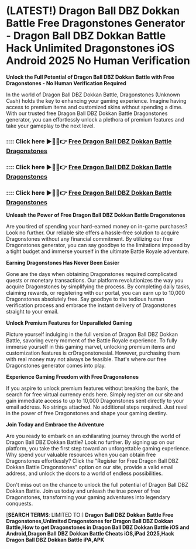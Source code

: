 # **(LATEST!) Dragon Ball DBZ Dokkan Battle Free Dragonstones Generator - Dragon Ball DBZ Dokkan Battle Hack Unlimited Dragonstones iOS Android 2025 No Human Verification**

**Unlock the Full Potential of Dragon Ball DBZ Dokkan Battle with Free Dragonstones - No Human Verification Required**

In the world of Dragon Ball DBZ Dokkan Battle, Dragonstones (Unknown Cash) holds the key to enhancing your gaming experience. Imagine having access to premium items and customized skins without spending a dime. With our trusted free Dragon Ball DBZ Dokkan Battle Dragonstones generator, you can effortlessly unlock a plethora of premium features and take your gameplay to the next level.

### :::: Click here ►🔴✅👉 <a href="https://lookerstudio.google.com/s/sPWJ90tnKKw">Free Dragon Ball DBZ Dokkan Battle Dragonstones</a>

### :::: Click here ►🔴✅👉 <a href="https://lookerstudio.google.com/s/sPWJ90tnKKw">Free Dragon Ball DBZ Dokkan Battle Dragonstones</a>

### :::: Click here ►🔴✅👉 <a href="https://lookerstudio.google.com/s/sPWJ90tnKKw">Free Dragon Ball DBZ Dokkan Battle Dragonstones</a>

**Unleash the Power of Free Dragon Ball DBZ Dokkan Battle Dragonstones**

Are you tired of spending your hard-earned money on in-game purchases? Look no further. Our reliable site offers a hassle-free solution to acquire Dragonstones without any financial commitment. By utilizing our free Dragonstones generator, you can say goodbye to the limitations imposed by a tight budget and immerse yourself in the ultimate Battle Royale adventure.

**Earning Dragonstones Has Never Been Easier**

Gone are the days when obtaining Dragonstones required complicated quests or monetary transactions. Our platform revolutionizes the way you acquire Dragonstones by simplifying the process. By completing daily tasks, claiming rewards, or registering with our portal, you can earn up to 10,000 Dragonstones absolutely free. Say goodbye to the tedious human verification process and embrace the instant delivery of Dragonstones straight to your email.

**Unlock Premium Features for Unparalleled Gaming**

Picture yourself indulging in the full version of Dragon Ball DBZ Dokkan Battle, savoring every moment of the Battle Royale experience. To fully immerse yourself in this gaming marvel, unlocking premium items and customization features is crDragonstonesial. However, purchasing them with real money may not always be feasible. That's where our free Dragonstones generator comes into play.

**Experience Gaming Freedom with Free Dragonstones**

If you aspire to unlock premium features without breaking the bank, the search for free virtual currency ends here. Simply register on our site and gain immediate access to up to 10,000 Dragonstones sent directly to your email address. No strings attached. No additional steps required. Just revel in the power of free Dragonstones and shape your gaming destiny.

**Join Today and Embrace the Adventure**

Are you ready to embark on an exhilarating journey through the world of Dragon Ball DBZ Dokkan Battle? Look no further. By signing up on our platform, you take the first step toward an unforgettable gaming experience. Why spend your valuable resources when you can obtain free Dragonstones effortlessly? Click the "Register for Free Dragon Ball DBZ Dokkan Battle Dragonstones" option on our site, provide a valid email address, and unlock the doors to a world of endless possibilities.

Don't miss out on the chance to unlock the full potential of Dragon Ball DBZ Dokkan Battle. Join us today and unleash the true power of free Dragonstones, transforming your gaming adventures into legendary conquests.



[**SEARCH TERMS**: LIMITED TO:] **Dragon Ball DBZ Dokkan Battle Free Dragonstones,Unlimited Dragonstones for Dragon Ball DBZ Dokkan Battle,How to get Dragonstones in Dragon Ball DBZ Dokkan Battle iOS and Android,Dragon Ball DBZ Dokkan Battle Cheats iOS,iPad 2025,Hack Dragon Ball DBZ Dokkan Battle iPA,APK**